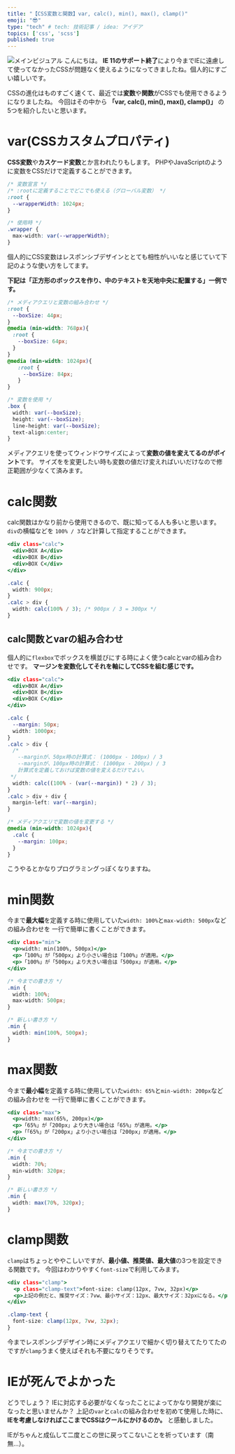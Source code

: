 ```yaml
---
title: "【CSS変数と関数】var, calc(), min(), max(), clamp()"
emoji: "😎"
type: "tech" # tech: 技術記事 / idea: アイデア
topics: ['css', 'scss']
published: true
---
```

![メインビジュアル](https://storage.googleapis.com/zenn-user-upload/fdtziz95y4fwh5oyu1wp9r6zx9jt)
こんにちは。
**IE 11のサポート終了**により今までIEに遠慮して使ってなかったCSSが問題なく使えるようになってきましたね。個人的にすごい嬉しいです。

CSSの進化はものすごく速くて、最近では**変数**や**関数**がCSSでも使用できるようになりましたね。
今回はその中から **「var, calc(), min(), max(), clamp()」** の5つを紹介したいと思います。

# var(CSSカスタムプロパティ) #
**CSS変数**や**カスケード変数**とか言われたりもします。
PHPやJavaScriptのように変数をCSSだけで定義することができます。

```css
/* 変数宣言 */
/* :rootに定義することでどこでも使える（グローバル変数） */
:root {
　--wrapperWidth: 1024px;
}

/* 使用時 */
.wrapper {
　max-width: var(--wrapperWidth);
}
```

個人的にCSS変数はレスポンシブデザインととても相性がいいなと感じていて下記のような使い方をしてます。

**下記は「正方形のボックスを作り、中のテキストを天地中央に配置する」一例です。**
```css
/* メディアクエリと変数の組み合わせ */
:root {
　--boxSize: 44px;
}
@media (min-width: 768px){
　:root {
　　--boxSize: 64px;
　}
}
@media (min-width: 1024px){
　　:root {
　　　--boxSize: 84px;
　　}
}

/* 変数を使用 */
.box {
　width: var(--boxSize);
　height: var(--boxSize);
　line-height: var(--boxSize);
　text-align:center;
}
```
メディアクエリを使ってウィンドウサイズによって**変数の値を変えてるのがポイント**です。
サイズをを変更したい時も変数の値だけ変えればいいだけなので修正範囲が少なくて済みます。

# calc関数 #
calc関数はかなり前から使用できるので、既に知ってる人も多いと思います。
`div`の横幅などを `100% / 3`など計算して指定することができます。
```html:index.html
<div class="calc">
　<div>BOX A</div>
　<div>BOX B</div>
　<div>BOX C</div>
</div>
```
```css:style.css
.calc {
　width: 900px;
}
.calc > div {
　width: calc(100% / 3); /* 900px / 3 = 300px */
}
```

## calc関数とvarの組み合わせ ##
個人的に`flexbox`でボックスを横並びにする時によく使うcalcとvarの組み合わせです。
**マージンを変数化してそれを軸にしてCSSを組む感じです。**
```html:index.html
<div class="calc">
　<div>BOX A</div>
　<div>BOX B</div>
　<div>BOX C</div>
</div>
```
```css:style.css
.calc {
　--margin: 50px;
　width: 1000px;
}
.calc > div {
　/*
　　--marginが、50px時の計算式： (1000px - 100px) / 3
　　--marginが、100px時の計算式： (1000px - 200px) / 3
　　計算式を定義しておけば変数の値を変えるだけでよい。
 */
　width: calc((100% - (var(--margin)) * 2) / 3);
}
.calc > div + div {
　margin-left: var(--margin);
}

/* メディアクエリで変数の値を変更する */
@media (min-width: 1024px){
　.calc {
　　--margin: 100px;
　}
}
```
こうやるとかなりプログラミングっぽくなりますね。

# min関数 #
今まで**最大幅**を定義する時に使用していた`width: 100%`と`max-width: 500px`などの組み合わせを
一行で簡単に書くことができます。
```html:index.html
<div class="min">
　<p>width: min(100%, 500px)</p>
　<p>「100%」が「500px」より小さい場合は「100%」が適用。</p>
　<p>「100%」が「500px」より大きい場合は「500px」が適用。</p>
</div>
```
```css:style.css
/* 今までの書き方 */
.min {
　width: 100%;
　max-width: 500px;
}

/* 新しい書き方 */
.min {
　width: min(100%, 500px);
}
```
# max関数 #
今まで**最小幅**を定義する時に使用していた`width: 65%`と`min-width: 200px`などの組み合わせを
一行で簡単に書くことができます。
```html:index.html
<div class="max">
　<p>width: max(65%, 200px)</p>
　<p>「65%」が「200px」より大きい場合は「65%」が適用。</p>
　<p>「「65%」が「200px」より小さい場合は「200px」が適用。</p>
</div>
```
```css:style.css
/* 今までの書き方 */
.min {
　width: 70%;
　min-width: 320px;
}

/* 新しい書き方 */
.min {
　width: max(70%, 320px);
}
```

# clamp関数 #
`clamp`はちょっとややこしいですが、**最小値、推奨値、最大値**の3つを設定できる関数です。
今回はわかりやすく`font-size`で利用してみます。
```html:index.html
<div class="clamp">
  <p class="clamp-text">font-size: clamp(12px, 7vw, 32px)</p>
  <p>上記の例だと、推奨サイズ：7vw、最小サイズ：12px、最大サイズ：32pxになる。</p>
</div>
```
```css:style.css
.clamp-text {
　font-size: clamp(12px, 7vw, 32px);
}
```
今までレスポンシブデザイン時にメディアクエリで細かく切り替えてたりてたのですが`clamp`うまく使えばそれも不要になりそうです。

# IEが死んでよかった #
どうでしょう？
IEに対応する必要がなくなったことによってかなり開発が楽になったと思いませんか？
上記の`var`と`calc`の組み合わせを初めて使用した時に、**IEを考慮しなければここまでCSSはクールにかけるのか。** と感動しました。

IEがちゃんと成仏して二度とこの世に戻ってこないことを祈っています（南無...）。
